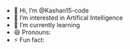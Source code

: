 - 👋 Hi, I’m @Kashan15-code
- 👀 I’m interested in Artifical Intelligence
- 🌱 I’m currently learning 
- 😄 Pronouns: 
- ⚡ Fun fact: 

<!---
Kashan15-code/Kashan15-code is a ✨ special ✨ repository because its `README.md` (this file) appears on your GitHub profile.
You can click the Preview link to take a look at your changes.
--->
